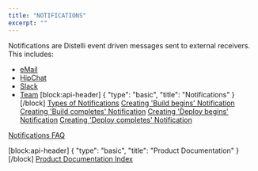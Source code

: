 ```yaml
---
title: "NOTIFICATIONS"
excerpt: ""
---
```

Notifications are Distelli event driven messages sent to external receivers. This includes:
* [eMail](doc:types-of-notifications#email)
* [HipChat](doc:types-of-notifications#hipchat)
* [Slack](doc:types-of-notifications#slack)
* [Team](doc:types-of-notifications#team)
[block:api-header]
{
  "type": "basic",
  "title": "Notifications"
}
[/block]
[Types of Notifications](doc:types-of-notifications) 
[Creating 'Build begins' Notification](doc:creating-build-begins-notification) 
[Creating 'Build completes' Notification](doc:creating-build-completes-notification) 
[Creating 'Deploy begins' Notification](doc:creating-deploy-begins-notification) 
[Creating 'Deploy completes' Notification](doc:creating-deploy-completes-notification) 

[Notifications FAQ](doc:notifications-faq) 

[block:api-header]
{
  "type": "basic",
  "title": "Product Documentation"
}
[/block]
[Product Documentation Index](doc:product-documentation-index)